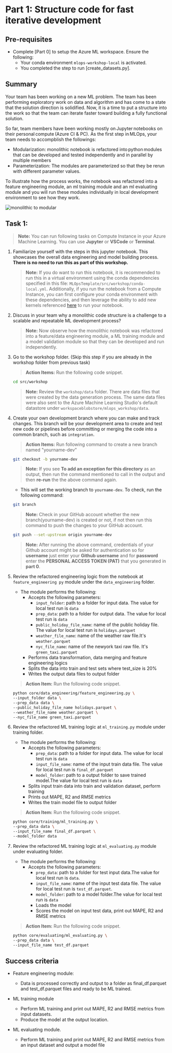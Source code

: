 
# Part 1: Structure code for fast iterative development
## Pre-requisites
- Complete [Part 0] to setup the Azure ML workspace. Ensure the following:
	- Your conda environment ``mlops-workshop-local`` is activated.
	- You completed the step to run [create_datasets.py].

## Summary 
Your team has been working on a new ML problem. The team has been performing exploratory work on data and algorithm and has come to a state that the solution direction is solidified. Now, it is a time to put a structure into the work so that the team can iterate faster toward building a fully functional solution.   

So far, team members have been working mostly on Jupyter notebooks on their personal compute (Azure CI & PC). As the first step in MLOps, your team needs to accompblish the followings:  

- Modularization: monolithic notebook is refactored into python modules that can be developed and tested independently and in parallel by multiple members 
- Parameterization: The modules are parameterized so that they be rerun with different parameter values.

To illustrate how the process works, the notebook was refactored into a feature engineering module, an ml training module and an ml evaluating module and you will run these modules individually in local development environment to see how they work.

 ![monolithic to modular](./images/monolithic_modular.png)

## Task 1:

> **Note:** You can run following tasks on Compute Instance in your Azure Machine Learning. You can use __Jupyter__ or __VSCode__ or __Terminal__.

1. Familiarize yourself with the steps in this jupyter
  notebook. This showcases the overall data engineering and model building
  process. **There is no need to run this as part of this workshop.**
    
   > **Note:** If you do want to run this notebook, it is recommended to run this in a virtual environment using the conda dependencies specified in this file: `MLOpsTemplate/src/workshop/conda-local.yml`. Additionally, if you run the notebook from a Compute Instance, you can first configure your conda environment with these dependencies, and then leverage the ability to add new kernels referenced [here](https://docs.microsoft.com/en-us/azure/machine-learning/how-to-access-terminal#add-new-kernels) to run your notebook.
   
1. Discuss in your team why a monolithic code structure is a challenge to a scalable and repeatable ML development process? 
 
   > **Note:** Now observe how the monolithic notebook was refactored into a feature/data engineering module, a ML training module and a model validation module so that they can be developed and run independently.

1. Go to the workshop folder. (Skip this step if you are already in the workshop folder from previous task)
    
   > **Action Items:** Run the following code snippet.
   
   ```bash 
   cd src/workshop
   ```
   >**Note:** Review the ```workshop/data``` folder. There are data files that were created by the data generation process. The same data files were also sent to the  Azure Machine Learning Studio's default datastore under ```workspaceblobstore/mlops_workshop/data```.
    
1. Create your own development branch where you can make and track changes. This branch will be your development area to create and test new code or pipelines before committing or merging the code into a common branch, such as ```integration```.

   >**Action Items:** Run following command to create a new branch named "yourname-dev"
  
   ```bash
   git checkout -b yourname-dev
   ```
 
   >**Note:** If you see **To add an exception for this directory** as an output, then run the command mentioned to call in the output and then **re-run** the the above command again. 
	
   - This will set the working branch to ```yourname-dev```. To check, run the following command:
 
   ```bash
   git branch
   ```
   
   >**Note:** Check in your GitHub account whether the new branch(yourname-dev) is created or not, if not then run this command to push the changes to your GitHub account.

   ```bash
   git push --set-upstream origin yourname-dev
   ```
   
   >**Note:** After running the above command, credentials of your Github account might be asked for authentication so for **username** just enter your **Github username** and for **password** enter the **PERSONAL ACCESS TOKEN (PAT)** that you generated in **part 0**.
   
1. Review the refactored engineering logic from the notebook at ```feature_engineering py``` module under the ```data_engineering``` folder.
    
    - The module performs the following:
      - Accepts the following parameters:
        - ```input_folder```: path to a folder for input data. The value for local test run is ```data```
        - ```prep_data```: path to a folder for output data. The value for local test run is ```data```
        - ```public_holiday_file_name```: name of the public holiday file. The value for local test run is ```holidays.parquet``` 
        - ```weather_file_name```: name of the weather raw file.It's ```weather.parquet``` 
        - ```nyc_file_name```: name of the newyork taxi raw file. It's ```green_taxi.parquet``` 
      - Performs data transformation, data merging and feature engineering logics 
      - Splits the data into train and test sets where test_size is 20%
      - Writes the output data files to output folder
        
    >**Action Item:** Run the following code snippet.
        
	```bash 
	python core/data_engineering/feature_engineering.py \
	--input_folder data \
	--prep_data data \
	--public_holiday_file_name holidays.parquet \
	--weather_file_name weather.parquet \
	--nyc_file_name green_taxi.parquet
	```
	  
1. Review the refactored ML training logic at ```ml_training.py``` module under training folder. 
    - The module performs the following:
      - Accepts the following parameters:
        - ```prep_data```: path to a folder for input data. The value for local test run is ```data```
        - ```input_file_name```: name of the input train data file. The value for local test run is ```final_df.parquet```
        - ```model_folder```: path to a output folder to save trained model.The value for local test run is ```data```
      - Splits input train data into train and validation dataset, perform training  
      - Prints out MAPE, R2 and RMSE metrics
      - Writes the train model file to output folder
        
    >**Action Item:** Run the following code snippet.

    ```bash 
    python core/training/ml_training.py \
    --prep_data data \
    --input_file_name final_df.parquet \
    --model_folder data
    ```
	  
1. Review the refactored ML training logic at ```ml_evaluating.py``` module under evaluating folder. 

   - The module performs the following:
     - Accepts the following parameters:
       - ```prep_data```: path to a folder for test input data.The value for local test run is ```data```.
       - ```input_file_name```: name of the input test data file. The value for local test run is  ```test_df.parquet```.
       - ```model_folder```: path to a model folder.The value for local test run is ```data```
       - Loads the model 
       - Scores the model on input test data, print out MAPE, R2 and RMSE metrics
        
   > **Action Item:** Run the following code snippet.
         
   ```bash 
   python core/evaluating/ml_evaluating.py \
   --prep_data data \
   --input_file_name test_df.parquet
   ```

## Success criteria
- Feature engineering module: 
  - Data is processed correctly and output to a folder as final_df.parquet and test_df.parquet files and ready to be ML trained.

- ML training module
  - Perform ML training and print out MAPE, R2 and RMSE metrics from input datasets.
  - Produce the model at the output location.
- ML evaluating module.
  - Perform ML training and print out MAPE, R2 and RMSE metrics from an input dataset and output a model file

